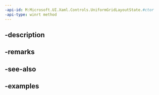 ```yaml
---
-api-id: M:Microsoft.UI.Xaml.Controls.UniformGridLayoutState.#ctor
-api-type: winrt method
---
```


## -description

## -remarks

## -see-also

## -examples

